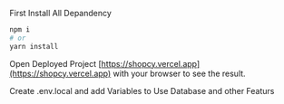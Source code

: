 
First Install All Depandency

```bash
npm i
# or
yarn install
```

Open Deployed Project [https://shopcy.vercel.app](https://shopcy.vercel.app) with your browser to see the result.


Create .env.local and add Variables to Use Database and other Featurs
